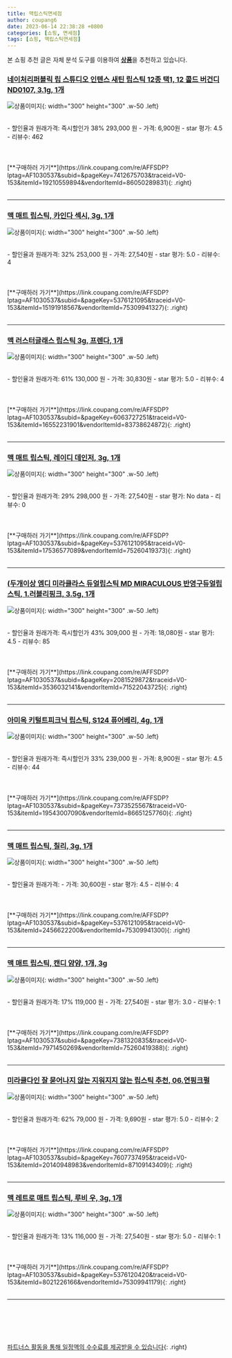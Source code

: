 ```yaml
---
title: 맥립스틱면세점
author: coupang6
date: 2023-06-14 22:38:28 +0800
categories: [쇼핑, 면세점]
tags: [쇼핑, 맥립스틱면세점]
---
```


본 쇼핑 추천 글은 자체 분석 도구를 이용하여 [**상품**](https://link.coupang.com/a/bao1ui)을 추천하고 있습니다.

### [네이처리퍼블릭 립 스튜디오 인텐스 새틴 립스틱 12종 택1, 12 콜드 버건디 ND0107, 3.1g, 1개](https://link.coupang.com/re/AFFSDP?lptag=AF1030537&subid=&pageKey=7412675703&traceid=V0-153&itemId=19210559894&vendorItemId=86050289831)

![상품이미지](https://thumbnail9.coupangcdn.com/thumbnails/remote/230x230ex/image/vendor_inventory/0d10/fb14007f61a41abc3e79c70252717e2f634754e146a04340a0a963a71dc3.jpg){: width="300" height="300" .w-50 .left}


<br>
- 할인율과 원래가격: 즉시할인가 38%  293,000   원
- 가격: 6,900원
- star 평가: 4.5
- 리뷰수: 462
<br>
<br>
<br>
<br>
[**구매하러 가기**](https://link.coupang.com/re/AFFSDP?lptag=AF1030537&subid=&pageKey=7412675703&traceid=V0-153&itemId=19210559894&vendorItemId=86050289831){: .right}
<br>
<br>

---

### [맥 매트 립스틱, 카인다 섹시, 3g, 1개](https://link.coupang.com/re/AFFSDP?lptag=AF1030537&subid=&pageKey=5376121095&traceid=V0-153&itemId=15191918567&vendorItemId=75309941327)

![상품이미지](https://thumbnail9.coupangcdn.com/thumbnails/remote/230x230ex/image/retail/images/2616937463333525-855a5229-4d4b-478c-a065-32a8b0f9fe17.jpg){: width="300" height="300" .w-50 .left}


<br>
- 할인율과 원래가격: 32%  253,000   원
- 가격: 27,540원
- star 평가: 5.0
- 리뷰수: 4
<br>
<br>
<br>
<br>
[**구매하러 가기**](https://link.coupang.com/re/AFFSDP?lptag=AF1030537&subid=&pageKey=5376121095&traceid=V0-153&itemId=15191918567&vendorItemId=75309941327){: .right}
<br>
<br>

---

### [맥 러스터글래스 립스틱 3g, 프렌다, 1개](https://link.coupang.com/re/AFFSDP?lptag=AF1030537&subid=&pageKey=6063727251&traceid=V0-153&itemId=16552231901&vendorItemId=83738624872)

![상품이미지](https://thumbnail6.coupangcdn.com/thumbnails/remote/230x230ex/image/retail/images/1421734942606385-56fffaba-e31b-488d-b2ac-04da9e7d02f9.jpg){: width="300" height="300" .w-50 .left}


<br>
- 할인율과 원래가격: 61%  130,000   원
- 가격: 30,830원
- star 평가: 5.0
- 리뷰수: 4
<br>
<br>
<br>
<br>
[**구매하러 가기**](https://link.coupang.com/re/AFFSDP?lptag=AF1030537&subid=&pageKey=6063727251&traceid=V0-153&itemId=16552231901&vendorItemId=83738624872){: .right}
<br>
<br>

---

### [맥 매트 립스틱, 레이디 데인저, 3g, 1개](https://link.coupang.com/re/AFFSDP?lptag=AF1030537&subid=&pageKey=5376121095&traceid=V0-153&itemId=17536577089&vendorItemId=75260419373)

![상품이미지](https://thumbnail6.coupangcdn.com/thumbnails/remote/230x230ex/image/retail/images/3942941918067119-dc1b31de-553e-41f1-90a6-2dd98ee3a13b.jpg){: width="300" height="300" .w-50 .left}


<br>
- 할인율과 원래가격: 29%  298,000   원
- 가격: 27,540원
- star 평가: No data
- 리뷰수: 0
<br>
<br>
<br>
<br>
[**구매하러 가기**](https://link.coupang.com/re/AFFSDP?lptag=AF1030537&subid=&pageKey=5376121095&traceid=V0-153&itemId=17536577089&vendorItemId=75260419373){: .right}
<br>
<br>

---

### [(두개이상 엠디 미라클라스 듀얼립스틱 MD MIRACULOUS 반영구듀얼립스틱, 1.러블리핑크, 3.5g, 1개](https://link.coupang.com/re/AFFSDP?lptag=AF1030537&subid=&pageKey=2081529872&traceid=V0-153&itemId=3536032141&vendorItemId=71522043725)

![상품이미지](https://thumbnail8.coupangcdn.com/thumbnails/remote/230x230ex/image/vendor_inventory/284e/e326d3df83dd8b3ec2ec18817d14d3f6f53a9e90edf7a876a566216f42b1.jpg){: width="300" height="300" .w-50 .left}


<br>
- 할인율과 원래가격: 즉시할인가 43%  309,000   원
- 가격: 18,080원
- star 평가: 4.5
- 리뷰수: 85
<br>
<br>
<br>
<br>
[**구매하러 가기**](https://link.coupang.com/re/AFFSDP?lptag=AF1030537&subid=&pageKey=2081529872&traceid=V0-153&itemId=3536032141&vendorItemId=71522043725){: .right}
<br>
<br>

---

### [아미옥 키털트피크닉 립스틱, S124 퓨어베리, 4g, 1개](https://link.coupang.com/re/AFFSDP?lptag=AF1030537&subid=&pageKey=7373525567&traceid=V0-153&itemId=19543007090&vendorItemId=86651257760)

![상품이미지](https://thumbnail6.coupangcdn.com/thumbnails/remote/230x230ex/image/vendor_inventory/5401/deaac60e4295da44443dd779317cb039b1edf4e20df66915b4c2328f3157.jpg){: width="300" height="300" .w-50 .left}


<br>
- 할인율과 원래가격: 즉시할인가 33%  239,000   원
- 가격: 8,900원
- star 평가: 4.5
- 리뷰수: 44
<br>
<br>
<br>
<br>
[**구매하러 가기**](https://link.coupang.com/re/AFFSDP?lptag=AF1030537&subid=&pageKey=7373525567&traceid=V0-153&itemId=19543007090&vendorItemId=86651257760){: .right}
<br>
<br>

---

### [맥 매트 립스틱, 칠리, 3g, 1개](https://link.coupang.com/re/AFFSDP?lptag=AF1030537&subid=&pageKey=5376121095&traceid=V0-153&itemId=2456622200&vendorItemId=75309941300)

![상품이미지](https://thumbnail10.coupangcdn.com/thumbnails/remote/230x230ex/image/retail/images/2621762137894499-657f951f-644d-445d-ac09-86413f8a6f3b.jpg){: width="300" height="300" .w-50 .left}


<br>
- 할인율과 원래가격: 
- 가격: 30,600원
- star 평가: 4.5
- 리뷰수: 4
<br>
<br>
<br>
<br>
[**구매하러 가기**](https://link.coupang.com/re/AFFSDP?lptag=AF1030537&subid=&pageKey=5376121095&traceid=V0-153&itemId=2456622200&vendorItemId=75309941300){: .right}
<br>
<br>

---

### [맥 매트 립스틱, 캔디 얌얌, 1개, 3g](https://link.coupang.com/re/AFFSDP?lptag=AF1030537&subid=&pageKey=7381320835&traceid=V0-153&itemId=7971450269&vendorItemId=75260419388)

![상품이미지](https://thumbnail9.coupangcdn.com/thumbnails/remote/230x230ex/image/retail/images/1196881816236284-0e7fa2e7-aa5f-409b-8995-d4526873c457.jpg){: width="300" height="300" .w-50 .left}


<br>
- 할인율과 원래가격: 17%  119,000   원
- 가격: 27,540원
- star 평가: 3.0
- 리뷰수: 1
<br>
<br>
<br>
<br>
[**구매하러 가기**](https://link.coupang.com/re/AFFSDP?lptag=AF1030537&subid=&pageKey=7381320835&traceid=V0-153&itemId=7971450269&vendorItemId=75260419388){: .right}
<br>
<br>

---

### [미라클다인 잘 묻어나지 않는 지워지지 않는 립스틱 추천, 06.연핑크펄](https://link.coupang.com/re/AFFSDP?lptag=AF1030537&subid=&pageKey=7607737495&traceid=V0-153&itemId=20140948983&vendorItemId=87109143409)

![상품이미지](https://thumbnail9.coupangcdn.com/thumbnails/remote/230x230ex/image/vendor_inventory/0a4f/05813e0b0fd58c9840da0e775aa7fadaae8046876fb9dc83119ef7188ef0.png){: width="300" height="300" .w-50 .left}


<br>
- 할인율과 원래가격: 62%  79,000   원
- 가격: 9,690원
- star 평가: 5.0
- 리뷰수: 2
<br>
<br>
<br>
<br>
[**구매하러 가기**](https://link.coupang.com/re/AFFSDP?lptag=AF1030537&subid=&pageKey=7607737495&traceid=V0-153&itemId=20140948983&vendorItemId=87109143409){: .right}
<br>
<br>

---

### [맥 레트로 매트 립스틱, 루비 우, 3g, 1개](https://link.coupang.com/re/AFFSDP?lptag=AF1030537&subid=&pageKey=5376120420&traceid=V0-153&itemId=8021226166&vendorItemId=75309941179)

![상품이미지](https://thumbnail10.coupangcdn.com/thumbnails/remote/230x230ex/image/retail/images/3935758943155169-2a1eb10b-d8d5-4912-990e-09a38f9f3756.png){: width="300" height="300" .w-50 .left}


<br>
- 할인율과 원래가격: 13%  116,000   원
- 가격: 27,540원
- star 평가: 5.0
- 리뷰수: 1
<br>
<br>
<br>
<br>
[**구매하러 가기**](https://link.coupang.com/re/AFFSDP?lptag=AF1030537&subid=&pageKey=5376120420&traceid=V0-153&itemId=8021226166&vendorItemId=75309941179){: .right}
<br>
<br>

---
<br><br><br><br><br> [파트너스 활동을 통해 일정액의 수수료를 제공받을 수 있습니다](https://link.coupang.com/a/bao1ui){: .right}
